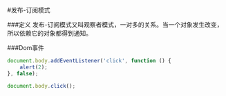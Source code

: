 
#发布-订阅模式

###定义
发布-订阅模式又叫观察者模式，一对多的关系。当一个对象发生改变，所以依赖它的对象都得到通知。


###Dom事件
```js
document.body.addEventListener('click', function () {
    alert(2);
}, false);

document.body.click();
```
